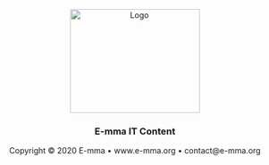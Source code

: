<div align="center">
   <img src="https://github.com/CodingMakotoEpitech/RockPaperScissors/assets/147186020/ce8cfa24-43b6-48f2-a8ab-03ffacebd961" alt="Logo" width="232" height="186">

  <h3 align="center">E-mma IT Content</h3>

  <p align="center">
    Copyright © 2020 E-mma  •  www.e-mma.org  •  contact@e-mma.org
  </p>
</div>
